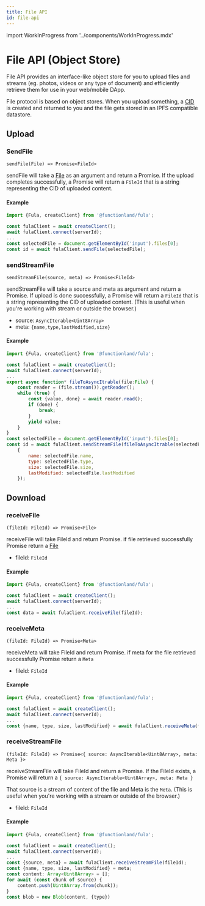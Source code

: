 ```yaml
---
title: File API
id: file-api
---
```

import WorkInProgress from '../components/WorkInProgress.mdx'


# File API (Object Store)

File API provides an interface-like object store for you to upload files and streams (eg. photos, videos or any type of document) and efficiently retrieve them for use in your web/mobile DApp.

File protocol is based on object stores.  When you upload something, a [CID](https://docs.ipfs.io/concepts/content-addressing/) is created and returned to you and the file gets stored in an IPFS compatible datastore.

## Upload

### SendFile 
`sendFile(File) => Promise<FileId>` <br/>

sendFile will take a [File](https://developer.mozilla.org/en-US/docs/Web/API/File) as an argument and return a Promise.  If the upload completes successfully, a Promise will return a `FileId` that is a string
representing the CID of uploaded content. 

#### Example
```js
import {Fula, createClient} from '@functionland/fula';

const fulaClient = await createClient();
await fulaClient.connect(serverId);
...
const selectedFile = document.getElementById('input').files[0];
const id = await fulaClient.sendFile(selectedFile);
```

### sendStreamFile
`sendStreamFile(source, meta) => Promise<FileId>` <br/>

sendStreamFile will take a source and meta  as argument and return a Promise.  If upload is done successfully, a Promise will return a `FileId` that is a string
representing the CID of uploaded content.  (This is useful when you're working with stream or outside the browser.)

- source:  `AsyncIterable<Uint8Array>`
- meta: `{name,type,lastModified,size}`

#### Example
```js
import {Fula, createClient} from '@functionland/fula';

const fulaClient = await createClient();
await fulaClient.connect(serverId);
...
export async function* fileToAsyncItrable(file:File) {
    const reader = (file.stream()).getReader();
    while (true) {
        const {value, done} = await reader.read();
        if (done) {
            break;
        }
        yield value;
    }
}
const selectedFile = document.getElementById('input').files[0];
const id = await fulaClient.sendStreamFile(fileToAsyncItrable(selectedFile),
    {
        name: selectedFile.name,
        type: selectedFile.type,
        size: selectedFile.size,
        lastModified: selectedFile.lastModified
    });
```

## Download 
### receiveFile
`(fileId: FileId) => Promise<File>`<br/>

receiveFile will take FileId and return Promise. if file retrieved  successfully Promise return a [File](https://developer.mozilla.org/en-US/docs/Web/API/File)
- fileId:  `FileId`



#### Example
```js
import {Fula, createClient} from '@functionland/fula';

const fulaClient = await createClient();
await fulaClient.connect(serverId);
...
const data = await fulaClient.receiveFile(fileId);

```
### receiveMeta
`(fileId: FileId) => Promise<Meta>`<br/>

receiveMeta will take FileId and return Promise. if meta for the file retrieved successfully Promise return a `Meta`
- fileId:  `FileId`



#### Example
```js
import {Fula, createClient} from '@functionland/fula';

const fulaClient = await createClient();
await fulaClient.connect(serverId);
...
const {name, type, size, lastModified} = await fulaClient.receiveMeta(fileId);

```
### receiveStreamFile 
`(fileId: FileId) => Promise<{ source: AsyncIterable<Uint8Array>, meta: Meta }>` <br/>

receiveStreamFile will take FileId and return a Promise.  If the FileId exists, a Promise will return a `{ source: AsyncIterable<Uint8Array>, meta: Meta }`

That source is a stream of content of the file and Meta is the `Meta`.  (This is useful when you're working with a stream or outside of the browser.)

- fileId:  `FileId`


#### Example
```js
import {Fula, createClient} from '@functionland/fula';

const fulaClient = await createClient();
await fulaClient.connect(serverId);
...
const {source, meta} = await fulaClient.receiveStreamFile(fileId);
const {name, type, size, lastModified} = meta;
const content: Array<Uint8Array> = [];
for await (const chunk of source) {
    content.push(Uint8Array.from(chunk));
}
const blob = new Blob(content, {type})


```




<WorkInProgress />
